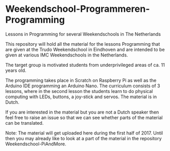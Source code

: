 # Weekendschool-Programmeren-Programming
Lessons in Programming for several Weekendschools in The Netherlands

This repository will hold all the material for the lessons Programming that are given at the Trudo Weekendschool in Eindhoven and are intended to be given at various IMC Weekendschools in the Netherlands.

The target group is motivated students from underprivileged areas of ca. 11 years old.

The programming takes place in Scratch on Raspberry Pi as well as the Arduino IDE programming an Arduino Nano. The curriculum consists of 3 lessons, where in the second lesson the students learn to do physical computing with LEDs, buttons, a joy-stick and servos.
The material is in Dutch.

If you are interested in the material but you are not a Dutch speaker then feel free to raise an issue so that we can see whether parts of the material can be translated.

Note: The material will get uploaded here during the first half of 2017. Until then you may already like to look at a part of the material in the repository Weekendschool-PiAndMore.
